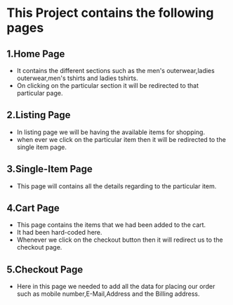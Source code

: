 # This Project contains the following pages 

## 1.Home Page

* It contains the different sections such as the men's outerwear,ladies outerwear,men's tshirts and ladies tshirts.
* On clicking on the particular section it will be redirected to that particular page.

## 2.Listing Page

* In listing page we will be having the available items for shopping.
* when ever we click on the particular item then it will be redirected to the single item page.

## 3.Single-Item Page

* This page will contains all the details regarding to the particular item.
  

## 4.Cart Page

* This page contains the items that we had been added to the cart.
* It had been hard-coded here.
* Whenever we click on the checkout button then it will redirect us to the checkout page.

## 5.Checkout Page

* Here in this page we needed to add all the data for placing our order such as mobile number,E-Mail,Address and the Billing address.
  